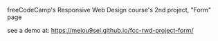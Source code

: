 freeCodeCamp's Responsive Web Design course's 2nd project, "Form" page

see a demo at: https://meiou9sei.github.io/fcc-rwd-project-form/
